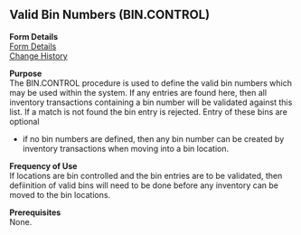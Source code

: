 ##  Valid Bin Numbers (BIN.CONTROL)

<PageHeader />

**Form Details**  
[ Form Details ](BIN-CONTROL-1/)   
[ Change History ](BIN-CONTROL-2/)   

**Purpose**  
The BIN.CONTROL procedure is used to define the valid bin numbers which may be
used within the system. If any entries are found here, then all inventory
transactions containing a bin number will be validated against this list. If a
match is not found the bin entry is rejected. Entry of these bins are optional
- if no bin numbers are defined, then any bin number can be created by
inventory transactions when moving into a bin location.

**Frequency of Use**  
If locations are bin controlled and the bin entries are to be validated, then
defiinition of valid bins will need to be done before any inventory can be
moved to the bin locations.

**Prerequisites**  
None.

<badge text= "Version 8.10.57" vertical="middle" />

<PageFooter />